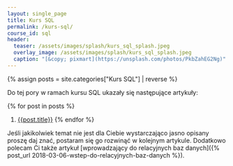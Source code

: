 ```yaml
---
layout: single_page
title: Kurs SQL
permalink: /kurs-sql/
course_id: sql
header:
  teaser: /assets/images/splash/kurs_sql_splash.jpeg
  overlay_image: /assets/images/splash/kurs_sql_splash.jpeg
  caption: "[&copy; pixmart](https://unsplash.com/photos/PkbZahEG2Ng)"
---
```

{% assign posts = site.categories["Kurs SQL"] | reverse %}

Do tej pory w ramach kursu SQL ukazały się następujące artykuły:

{% for post in posts %}
 1. [{{post.title}}]({{post.url}})
{% endfor %}

Jeśli jakikolwiek temat nie jest dla Ciebie wystarczająco jasno opisany proszę daj znać, postaram się go rozwinąć w kolejnym artykule. Dodatkowo polecam Ci także artykuł [wprowadzający do relacyjnych baz danych]({% post_url 2018-03-06-wstep-do-relacyjnych-baz-danych %}).
